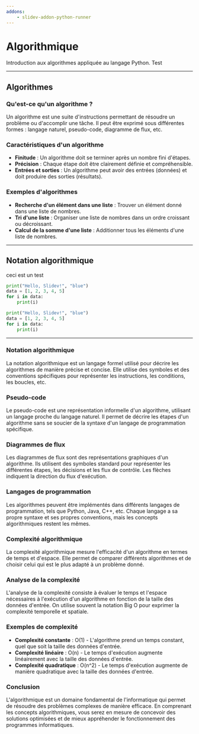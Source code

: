 ```yaml
---
addons:
    - slidev-addon-python-runner
---
```


# Algorithmique

Introduction aux algorithmes appliquée au langage Python.
Test

---

## Algorithmes
### Qu'est-ce qu'un algorithme ?
Un algorithme est une suite d'instructions permettant de résoudre un problème ou d'accomplir une tâche. Il peut être exprimé sous différentes formes : langage naturel, pseudo-code, diagramme de flux, etc.
### Caractéristiques d'un algorithme
- **Finitude** : Un algorithme doit se terminer après un nombre fini d'étapes.
- **Précision** : Chaque étape doit être clairement définie et compréhensible.
- **Entrées et sorties** : Un algorithme peut avoir des entrées (données) et doit produire des sorties (résultats).
### Exemples d'algorithmes
- **Recherche d'un élément dans une liste** : Trouver un élément donné dans une liste de nombres.
- **Tri d'une liste** : Organiser une liste de nombres dans un ordre croissant ou décroissant.
- **Calcul de la somme d'une liste** : Additionner tous les éléments d'une liste de nombres.

---

## Notation algorithmique

ceci est un test


```python {monaco-run}{autorun: false, editorOptions:{lineNumbers:'on'}}
print("Hello, Slidev!", "blue")
data = [1, 2, 3, 4, 5]
for i in data:
    print(i)
```

```python {lines:true}
print("Hello, Slidev!", "blue")
data = [1, 2, 3, 4, 5]
for i in data:
    print(i)
```


---
### Notation algorithmique
La notation algorithmique est un langage formel utilisé pour décrire les algorithmes de manière précise et concise. Elle utilise des symboles et des conventions spécifiques pour représenter les instructions, les conditions, les boucles, etc.
### Pseudo-code
Le pseudo-code est une représentation informelle d'un algorithme, utilisant un langage proche du langage naturel. Il permet de décrire les étapes d'un algorithme sans se soucier de la syntaxe d'un langage de programmation spécifique.
### Diagrammes de flux
Les diagrammes de flux sont des représentations graphiques d'un algorithme. Ils utilisent des symboles standard pour représenter les différentes étapes, les décisions et les flux de contrôle. Les flèches indiquent la direction du flux d'exécution.
### Langages de programmation
Les algorithmes peuvent être implémentés dans différents langages de programmation, tels que Python, Java, C++, etc. Chaque langage a sa propre syntaxe et ses propres conventions, mais les concepts algorithmiques restent les mêmes.
### Complexité algorithmique
La complexité algorithmique mesure l'efficacité d'un algorithme en termes de temps et d'espace. Elle permet de comparer différents algorithmes et de choisir celui qui est le plus adapté à un problème donné.
### Analyse de la complexité
L'analyse de la complexité consiste à évaluer le temps et l'espace nécessaires à l'exécution d'un algorithme en fonction de la taille des données d'entrée. On utilise souvent la notation Big O pour exprimer la complexité temporelle et spatiale.
### Exemples de complexité
- **Complexité constante** : O(1) - L'algorithme prend un temps constant, quel que soit la taille des données d'entrée.
- **Complexité linéaire** : O(n) - Le temps d'exécution augmente linéairement avec la taille des données d'entrée.
- **Complexité quadratique** : O(n^2) - Le temps d'exécution augmente de manière quadratique avec la taille des données d'entrée.
### Conclusion
L'algorithmique est un domaine fondamental de l'informatique qui permet de résoudre des problèmes complexes de manière efficace. En comprenant les concepts algorithmiques, vous serez en mesure de concevoir des solutions optimisées et de mieux appréhender le fonctionnement des programmes informatiques.

